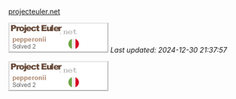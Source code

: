 [projecteuler.net](https://projecteuler.net/archives)

![Profile Image](./profileimage.png)
_Last updated: 2024-12-30 21:37:57_


![Profile Image](./profileimage.png)
